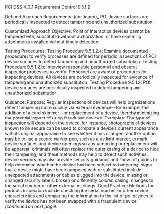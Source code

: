 PCI DSS 4_0_1 Requirement Control 9.5.1.2

Defined Approach Requirements:
(continued)_
POI device surfaces are periodically inspected to detect tampering and unauthorized substitution.

Customized Approach Objective:
Point of interaction devices cannot be tampered with, substituted without authorization, or have skimming attachments installed without timely detection.

Testing Procedures:
Testing Procedure 9.5.1.2.a: Examine documented procedures to verify processes are defined for periodic inspections of POI device surfaces to detect tampering and unauthorized substitution.
Testing Procedure 9.5.1.2.b: Interview responsible personnel and observe inspection processes to verify: Personnel are aware of procedures for inspecting devices. All devices are periodically inspected for evidence of tampering and unauthorized substitution.
Testing Procedure 9.5.1.2: POI device surfaces are periodically inspected to detect tampering and unauthorized substitution.

Guidance:
Purpose: Regular inspections of devices will help organizations detect tampering more quickly via external evidence—for example, the addition of a card skimmer—or replacement of a device, thereby minimizing the potential impact of using fraudulent devices. Examples: The type of inspection will depend on the device. for instance, photographs of devices known to be secure can be used to compare a device’s current appearance with its original appearance to see whether it has changed. another option may be to use a secure marker pen, such as a uv light marker, to mark device surfaces and device openings so any tampering or replacement will be apparent. criminals will often replace the outer casing of a device to hide their tampering, and these methods may help to detect such activities. device vendors may also provide security guidance and “how to” guides to help determine whether the device has been subject to tampering. signs that a device might have been tampered with or substituted include: unexpected attachments or cables plugged into the device. missing or changed security labels. broken or differently colored casing. changes to the serial number or other external markings. Good Practice: Methods for periodic inspection include checking the serial number or other device characteristics and comparing the information to the list of poi devices to verify the device has not been swapped with a fraudulent device. _(continued on next page)_.